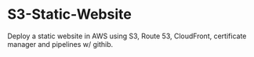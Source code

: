 # S3-Static-Website
Deploy a static website in AWS using S3, Route 53, CloudFront, certificate manager and pipelines w/ githib.
